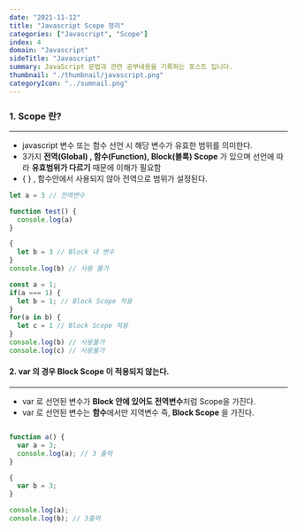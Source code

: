 ```yaml
---
date: "2021-11-12"
title: "Javascript Scope 정리"
categories: ["Javascript", "Scope"]
index: 4
domain: "Javascript"
sideTitle: "Javascript"
summary: JavaScript 문법과 관련 공부내용을 기록하는 포스트 입니다.
thumbnail: "./thumbnail/javascript.png"
categoryIcon: "../sumnail.png"
---
```


### 1. Scope 란?
***

* javascript 변수 또는 함수 선언 시 해당 변수가 유효한 범위를 의미한다. 
* 3가지 **전역(Global) , 함수(Function), Block(블록) Scope** 가 있으며 선언에 따라 **유효범위가 다르기** 때문에 이해가 필요함
* { } , 함수안에서 사용되지 않아 전역으로 범위가 설정된다.

```js
let a = 3 // 전역변수

function test() {
  console.log(a)
}

{
  let b = 3 // Block 내 변수
}
console.log(b) // 사용 불가

const a = 1;
if(a === 1) {
  let b = 1; // Block Scope 적용
}
for(a in b) {
  let c = 1 // Block Scope 적용
}
console.log(b) // 사용불가
console.log(c) // 사용불가

```
#### 2. var 의 경우 Block Scope 이 적용되지 않는다.
***

* var 로 선언된 변수가 **Block 안에 있어도 전역변수**처럼 Scope을 가진다.
* var 로 선언된 변수는 **함수**에서만 지역변수 즉, **Block Scope** 을 가진다.


```js

function a() {
  var a = 3;
  console.log(a); // 3 출력
}

{
  var b = 3;
}

console.log(a);
console.log(b); // 3출력

```
